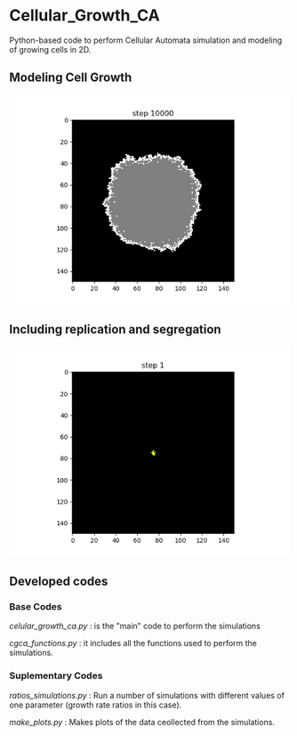 # Cellular_Growth_CA
Python-based code to perform Cellular Automata simulation and modeling of growing cells in 2D.

## Modeling Cell Growth

![Cell_Growth](https://github.com/Prosimio/Cellular_Growth_CA/blob/master/images_wiki/simple_growth.jpg)

## Including replication and segregation

![Colony_Segregation](https://github.com/Prosimio/Cellular_Growth_CA/blob/master/images_wiki/cell_segregation_2plasmids.gif)


## Developed codes

### Base Codes

_celular_growth_ca.py_ : is the "main" code to perform the simulations

_cgca_functions.py_ : it includes all the functions used to perform the simulations.

### Suplementary Codes

_ratios_simulations.py_ : Run a number of simulations with different values of one parameter (growth rate ratios in this case).

_make_plots.py_ : Makes plots of the data ceollected from the simulations.

